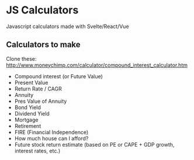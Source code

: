 # JS Calculators
Javascript calculators made with Svelte/React/Vue

## Calculators to make
Clone these: http://www.moneychimp.com/calculator/compound_interest_calculator.htm

* Compound interest (or Future Value)
* Present Value
* Return Rate / CAGR
* Annuity
* Pres Value of Annuity
* Bond Yield
* Dividend Yield
* Mortgage
* Retirement
* FIRE (Financial Independence)
* How much house can I afford?
* Future stock return estimate (based on PE or CAPE + GDP growth, interest rates, etc.)
